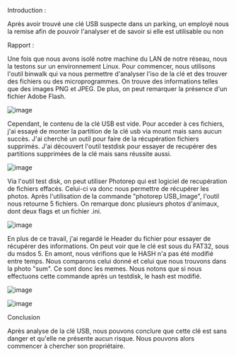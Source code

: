 Introduction :

Après avoir trouvé une clé USB suspecte dans un parking, un employé nous la remise afin de pouvoir l'analyser et de savoir si elle est utilisable ou non 



Rapport :

Une fois que nous avons isolé notre machine du LAN de notre réseau, nous la testons sur un environnement Linux. Pour commencer, nous utilisons l'outil binwalk qui va nous permettre d'analyser l'iso de la clé et des trouver des fichiers ou des microprogrammes. On trouve des informations telles que des images PNG et JPEG. De plus, on peut remarquer la présence d'un fichier Adobe Flash. 


![image](https://user-images.githubusercontent.com/78368428/218697833-5e0214d9-3e3f-44bf-b453-e49ee7d1819c.png)


Cependant, le contenu de la clé USB est vide. Pour acceder à ces fichiers, j'ai essayé de monter la partition de la clé usb via mount mais sans aucun succès. J'ai cherché un outil pour faire de la récupération fichiers supprimés. J'ai découvert l'outil testdisk pour essayer de recupérer des partitions supprimées de la clé mais sans réussite aussi.

![image](https://user-images.githubusercontent.com/78368428/218697432-342a6e0b-e754-4671-ba58-2f78189fa511.png)



Via l'outil test disk, on peut utiliser Photorep qui est logiciel de recupération de fichiers effacés. Celui-ci va donc nous permettre de récupérer les photos. Après l'utilisation de la commande "photorep USB_Image", l'outil nous retourne 5 fichiers. On remarque donc plusieurs photos d'animaux, dont deux flags et un fichier .ini.


![image](https://user-images.githubusercontent.com/78368428/218697925-f0ffecbd-1c51-4340-ad5f-30a9fc5466c8.png)


En plus de ce travail, j'ai regardé le Header du fichier pour essayer de récupérer des informations. On peut voir que le clé est sous du FAT32, sous du msdos 5. En amont, nous vérifions que le HASH n'a pas été modifié entre temps. Nous comparons celui donné et celui que nous trouvons dans la photo "sum". Ce sont donc les memes. Nous notons que si nous effectuons cette commande après un testdisk, le hash est modifié.


![image](https://user-images.githubusercontent.com/78368428/218698228-be7b4ac6-cc6e-4eed-8937-2830ce5a2151.png)


![image](https://user-images.githubusercontent.com/78368428/218697724-4d05bc8e-3eaf-435b-8999-5d294ebed62e.png)




Conclusion

Après analyse de la clé USB, nous pouvons conclure que cette clé est sans danger et qu'elle ne présente aucun risque. Nous pouvons alors commencer à chercher son propriétaire.
